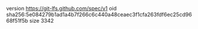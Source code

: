 version https://git-lfs.github.com/spec/v1
oid sha256:5e084279b1ad1a4b7f266c6c440a48ceaec3f1cfa263fdf6ec25cd9668f51f5b
size 3342
